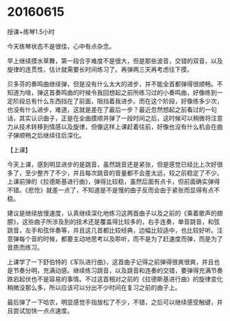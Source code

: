 # 20160615

授课+练琴1.5小时

今天练琴状态不是很佳，心中有点杂念。

早上继续摸水草舞，第一段合手难度不是很大，但是那些波音，交错的双音，以及旋律的连贯性，估计就需要长时间练习了。再弹两三天再考虑往下摸。

贝多芬的奏鸣曲继续弹，但是没有什么太大的进步，并不能全首都弹得很顺畅。不知道为啥，弹这首奏鸣曲的时候令我回想起之前所练习过的小奏鸣曲，好像练到一定阶段总有什么东西挡在了前面，阻挡着我进步。而在这个阶段，好像练多少次，也没有什么进步，难道，这就是差在了最后一步？最近忽然想起之前看过的一句话，其实认识曲子，正是在全曲摸顺并弹了一段时间之后，这时候可以稍微将注意力从技术转移到情感以及旋律，但像这样上课赶着往前，好像也没有什么机会在曲子弹顺畅之后继续往后深化。

【上课】

今天上课，感到明显进步的是跳音，虽然跳音还是紧张，但是感觉已经比上次好很多了，至少整齐了不少，并且每次跳音的音量都不会差太远，较之前稳定了不少。上课前弹的《拉德斯基进行曲》，弹得比较稳，虽然后面有点卡，但前面确实弹得不错。《悲怆》就差一点了，不知道是不是慢的曲子反而会由于紧张而显得有点不稳。

建议是继续放慢速度，认真继续深化地练习这两首曲子以及之前的《乘着歌声的翅膀》，这些曲子所涉及到的技术还是覆盖得比较多的，右手连奏，单音跳音，和弦跳音，左手和弦伴奏等，并且这几首都比较经典，边幅比较适中，也比较好听。注意弹每个音的时候，都要主动地思考以及聆听，而不是为了赶速度而弹，而是为了音质而练习。

上课学了一下舒伯特的《军队进行曲》，这首曲子记得之前弹得很爽很爽，并且也是节奏分明，充满动感。继续练习跳音，以及跳音和连奏的交错，要弹得充满节奏跌宕起伏也不是容易的事情。不过这首相对之前的《拉德斯基进行曲》的旋律变化稍微没那么多，所以应该可以分出不少时间在复习之前的曲子上。

最后弹了一下哈农，明显感觉手指放松了不少，不错，之后可以继续感受触键，并且尝试加快一点点速度。
